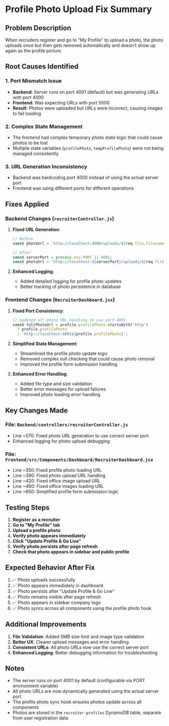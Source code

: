 # Profile Photo Upload Fix Summary

## Problem Description
When recruiters register and go to "My Profile" to upload a photo, the photo uploads once but then gets removed automatically and doesn't show up again as the profile picture.

## Root Causes Identified

### 1. Port Mismatch Issue
- **Backend**: Server runs on port 4001 (default) but was generating URLs with port 4000
- **Frontend**: Was expecting URLs with port 5000
- **Result**: Photos were uploaded but URLs were incorrect, causing images to fail loading

### 2. Complex State Management
- The frontend had complex temporary photo state logic that could cause photos to be lost
- Multiple state variables (`profilePhoto`, `tempProfilePhoto`) were not being managed consistently

### 3. URL Generation Inconsistency
- Backend was hardcoding port 4000 instead of using the actual server port
- Frontend was using different ports for different operations

## Fixes Applied

### Backend Changes (`recruiterController.js`)

1. **Fixed URL Generation**:
   ```javascript
   // Before
   const photoUrl = `http://localhost:4000/uploads/${req.file.filename}`;
   
   // After
   const serverPort = process.env.PORT || 4001;
   const photoUrl = `http://localhost:${serverPort}/uploads/${req.file.filename}`;
   ```

2. **Enhanced Logging**:
   - Added detailed logging for profile photo updates
   - Better tracking of photo persistence in database

### Frontend Changes (`RecruiterDashboard.jsx`)

1. **Fixed Port Consistency**:
   ```javascript
   // Updated all photo URL handling to use port 4001
   const fullPhotoUrl = profile.profilePhoto.startsWith('http') 
     ? profile.profilePhoto 
     : `http://localhost:4001${profile.profilePhoto}`;
   ```

2. **Simplified State Management**:
   - Streamlined the profile photo update logic
   - Removed complex null checking that could cause photo removal
   - Improved the profile form submission handling

3. **Enhanced Error Handling**:
   - Added file type and size validation
   - Better error messages for upload failures
   - Improved photo loading error handling

## Key Changes Made

### File: `Backend/controllers/recruiterController.js`
- Line ~570: Fixed photo URL generation to use correct server port
- Enhanced logging for photo upload debugging

### File: `Frontend/src/Components/Dashboard/RecruiterDashboard.jsx`
- Line ~350: Fixed profile photo loading URL
- Line ~390: Fixed photo upload URL handling  
- Line ~420: Fixed office image upload URL
- Line ~460: Fixed office images loading URL
- Line ~650: Simplified profile form submission logic

## Testing Steps

1. **Register as a recruiter**
2. **Go to "My Profile" tab**
3. **Upload a profile photo**
4. **Verify photo appears immediately**
5. **Click "Update Profile & Go Live"**
6. **Verify photo persists after page refresh**
7. **Check that photo appears in sidebar and public profile**

## Expected Behavior After Fix

1. ✅ Photo uploads successfully
2. ✅ Photo appears immediately in dashboard
3. ✅ Photo persists after "Update Profile & Go Live"
4. ✅ Photo remains visible after page refresh
5. ✅ Photo appears in sidebar company logo
6. ✅ Photo syncs across all components using the profile photo hook

## Additional Improvements

1. **File Validation**: Added 5MB size limit and image type validation
2. **Better UX**: Clearer upload messages and error handling
3. **Consistent URLs**: All photo URLs now use the correct server port
4. **Enhanced Logging**: Better debugging information for troubleshooting

## Notes

- The server runs on port 4001 by default (configurable via PORT environment variable)
- All photo URLs are now dynamically generated using the actual server port
- The profile photo sync hook ensures photos update across all components
- Photos are stored in the `recruiter-profiles` DynamoDB table, separate from user registration data